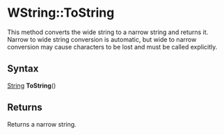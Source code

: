 # WString::ToString #
This method converts the wide string to a narrow string and returns it. Narrow to wide string conversion is automatic, but wide to narrow conversion may cause characters to be lost and must be called explicitly.

## Syntax ##
[String](String.md) **ToString**()

## Returns ##
Returns a narrow string.